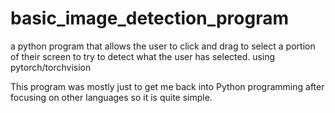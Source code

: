 # basic_image_detection_program
a python program that allows the user to click and drag to select a portion of their screen to try to detect what the user has selected. using pytorch/torchvision

This program was mostly just to get me back into Python programming after focusing on other languages so it is quite simple. 
